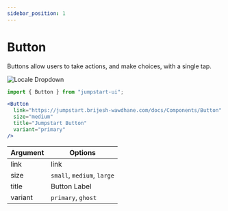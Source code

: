```yaml
---
sidebar_position: 1
---
```


# Button

Buttons allow users to take actions, and make choices, with a single tap.

![Locale Dropdown](/img/tutorial/jumpstart-ui-button.png)

```jsx title="Import Button component"
import { Button } from "jumpstart-ui";
```

```jsx title="Button Component"
<Button
  link="https://jumpstart.brijesh-wawdhane.com/docs/Components/Button"
  size="medium"
  title="Jumpstart Button"
  variant="primary"
/>
```

| Argument | Options                    |
| -------- | -------------------------- |
| link     | link                       |
| size     | `small`, `medium`, `large` |
| title    | Button Label               |
| variant  | `primary`, `ghost`         |
